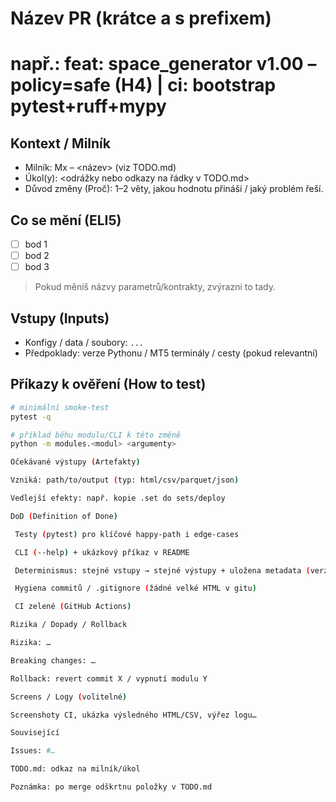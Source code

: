 # Název PR (krátce a s prefixem)
# např.: feat: space_generator v1.00 – policy=safe (H4) | ci: bootstrap pytest+ruff+mypy

## Kontext / Milník
- Milník: Mx – <název> (viz TODO.md)
- Úkol(y): <odrážky nebo odkazy na řádky v TODO.md>
- Důvod změny (Proč): 1–2 věty, jakou hodnotu přináší / jaký problém řeší.

## Co se mění (ELI5)
- [ ] bod 1
- [ ] bod 2
- [ ] bod 3
> Pokud měníš názvy parametrů/kontrakty, zvýrazni to tady.

## Vstupy (Inputs)
- Konfigy / data / soubory: `...`
- Předpoklady: verze Pythonu / MT5 terminály / cesty (pokud relevantní)

## Příkazy k ověření (How to test)
```bash
# minimální smoke-test
pytest -q

# příklad běhu modulu/CLI k této změně
python -m modules.<modul> <argumenty>

Očekávané výstupy (Artefakty)

Vzniká: path/to/output (typ: html/csv/parquet/json)

Vedlejší efekty: např. kopie .set do sets/deploy

DoD (Definition of Done)

 Testy (pytest) pro klíčové happy-path i edge-cases

 CLI (--help) + ukázkový příkaz v README

 Determinismus: stejné vstupy → stejné výstupy + uložena metadata (verze katalogu/profilu/EA)

 Hygiena commitů / .gitignore (žádné velké HTML v gitu)

 CI zelené (GitHub Actions)

Rizika / Dopady / Rollback

Rizika: …

Breaking changes: …

Rollback: revert commit X / vypnutí modulu Y

Screens / Logy (volitelné)

Screenshoty CI, ukázka výsledného HTML/CSV, výřez logu…

Související

Issues: #…

TODO.md: odkaz na milník/úkol

Poznámka: po merge odškrtnu položky v TODO.md
